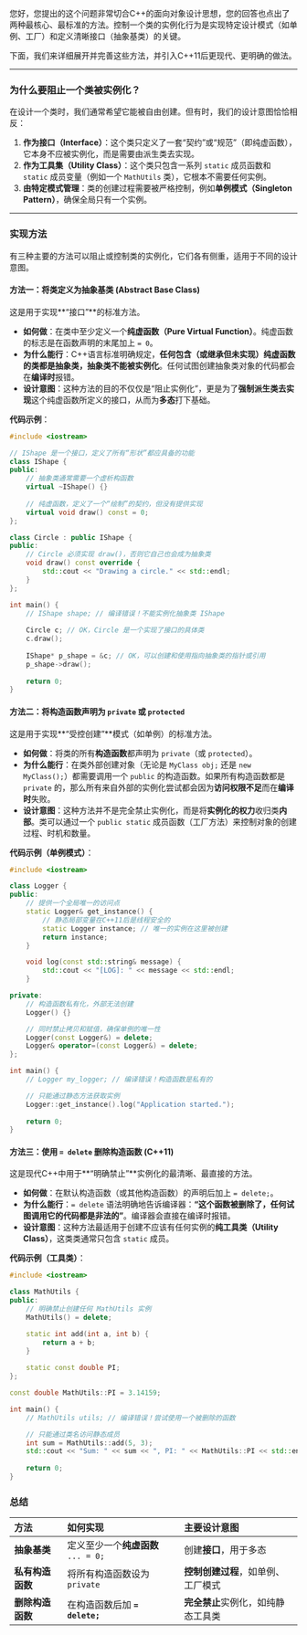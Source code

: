 您好，您提出的这个问题非常切合C++的面向对象设计思想，您的回答也点出了两种最核心、最标准的方法。控制一个类的实例化行为是实现特定设计模式（如单例、工厂）和定义清晰接口（抽象基类）的关键。

下面，我们来详细展开并完善这些方法，并引入C++11后更现代、更明确的做法。

-----

### 为什么要阻止一个类被实例化？

在设计一个类时，我们通常希望它能被自由创建。但有时，我们的设计意图恰恰相反：

1.  **作为接口（Interface）**：这个类只定义了一套“契约”或“规范”（即纯虚函数），它本身不应被实例化，而是需要由派生类去实现。
2.  **作为工具集（Utility Class）**：这个类只包含一系列 `static` 成员函数和 `static` 成员变量（例如一个 `MathUtils` 类），它根本不需要任何实例。
3.  **由特定模式管理**：类的创建过程需要被严格控制，例如**单例模式（Singleton Pattern）**，确保全局只有一个实例。

-----

### 实现方法

有三种主要的方法可以阻止或控制类的实例化，它们各有侧重，适用于不同的设计意图。

#### 方法一：将类定义为抽象基类 (Abstract Base Class)

这是用于实现\*\*“接口”\*\*的标准方法。

  * **如何做**：在类中至少定义一个**纯虚函数（Pure Virtual Function）**。纯虚函数的标志是在函数声明的末尾加上 `= 0`。
  * **为什么能行**：C++语言标准明确规定，**任何包含（或继承但未实现）纯虚函数的类都是抽象类，抽象类不能被实例化**。任何试图创建抽象类对象的代码都会在**编译时**报错。
  * **设计意图**：这种方法的目的不仅仅是“阻止实例化”，更是为了**强制派生类去实现**这个纯虚函数所定义的接口，从而为**多态**打下基础。

**代码示例**：

```cpp
#include <iostream>

// IShape 是一个接口，定义了所有“形状”都应具备的功能
class IShape {
public:
    // 抽象类通常需要一个虚析构函数
    virtual ~IShape() {} 
    
    // 纯虚函数，定义了一个“绘制”的契约，但没有提供实现
    virtual void draw() const = 0; 
};

class Circle : public IShape {
public:
    // Circle 必须实现 draw()，否则它自己也会成为抽象类
    void draw() const override {
        std::cout << "Drawing a circle." << std::endl;
    }
};

int main() {
    // IShape shape; // 编译错误！不能实例化抽象类 IShape
    
    Circle c; // OK，Circle 是一个实现了接口的具体类
    c.draw();
    
    IShape* p_shape = &c; // OK，可以创建和使用指向抽象类的指针或引用
    p_shape->draw();
    
    return 0;
}
```

#### 方法二：将构造函数声明为 `private` 或 `protected`

这是用于实现\*\*“受控创建”\*\*模式（如单例）的标准方法。

  * **如何做**：将类的所有**构造函数**都声明为 `private`（或 `protected`）。
  * **为什么能行**：在类外部创建对象（无论是 `MyClass obj;` 还是 `new MyClass();`）都需要调用一个 `public` 的构造函数。如果所有构造函数都是 `private` 的，那么所有来自外部的实例化尝试都会因为**访问权限不足**而在**编译时**失败。
  * **设计意图**：这种方法并不是完全禁止实例化，而是将**实例化的权力**收归类**内部**。类可以通过一个 `public static` 成员函数（工厂方法）来控制对象的创建过程、时机和数量。

**代码示例（单例模式）**：

```cpp
#include <iostream>

class Logger {
public:
    // 提供一个全局唯一的访问点
    static Logger& get_instance() {
        // 静态局部变量在C++11后是线程安全的
        static Logger instance; // 唯一的实例在这里被创建
        return instance;
    }

    void log(const std::string& message) {
        std::cout << "[LOG]: " << message << std::endl;
    }

private:
    // 构造函数私有化，外部无法创建
    Logger() {} 

    // 同时禁止拷贝和赋值，确保单例的唯一性
    Logger(const Logger&) = delete;
    Logger& operator=(const Logger&) = delete;
};

int main() {
    // Logger my_logger; // 编译错误！构造函数是私有的

    // 只能通过静态方法获取实例
    Logger::get_instance().log("Application started.");
    
    return 0;
}
```

#### 方法三：使用 `= delete` 删除构造函数 (C++11)

这是现代C++中用于\*\*“明确禁止”\*\*实例化的最清晰、最直接的方法。

  * **如何做**：在默认构造函数（或其他构造函数）的声明后加上 `= delete;`。
  * **为什么能行**：`= delete` 语法明确地告诉编译器：**“这个函数被删除了，任何试图调用它的代码都是非法的”**。编译器会直接在编译时报错。
  * **设计意图**：这种方法最适用于创建不应该有任何实例的**纯工具类（Utility Class）**，这类类通常只包含 `static` 成员。

**代码示例（工具类）**：

```cpp
#include <iostream>

class MathUtils {
public:
    // 明确禁止创建任何 MathUtils 实例
    MathUtils() = delete; 

    static int add(int a, int b) {
        return a + b;
    }
    
    static const double PI;
};

const double MathUtils::PI = 3.14159;

int main() {
    // MathUtils utils; // 编译错误！尝试使用一个被删除的函数

    // 只能通过类名访问静态成员
    int sum = MathUtils::add(5, 3);
    std::cout << "Sum: " << sum << ", PI: " << MathUtils::PI << std::endl;
    
    return 0;
}
```

### 总结

| 方法         | 如何实现                      | 主要设计意图              |
| :--------- | :------------------------ | :------------------ |
| **抽象基类**   | 定义至少一个**纯虚函数** `... = 0;` | 创建**接口**，用于多态       |
| **私有构造函数** | 将所有构造函数设为 `private`       | **控制创建过程**，如单例、工厂模式 |
| **删除构造函数** | 在构造函数后加 **`= delete;`**   | **完全禁止**实例化，如纯静态工具类 |

